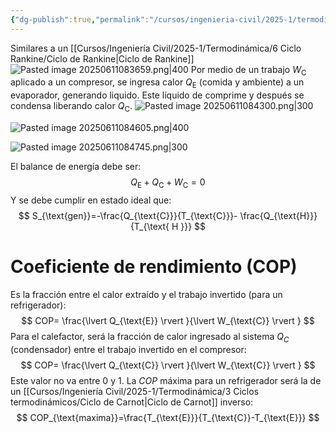 ```yaml
---
{"dg-publish":true,"permalink":"/cursos/ingenieria-civil/2025-1/termodinamica/6-ciclo-rankine/ciclos-de-refrigeracion-y-bombas-de-calor/","tags":["ExIIQ1003"]}
---
```


Similares a un [[Cursos/Ingeniería Civil/2025-1/Termodinámica/6 Ciclo Rankine/Ciclo de Rankine\|Ciclo de Rankine]] 
![Pasted image 20250611083659.png|400](/img/user/Cursos/Ingenier%C3%ADa%20Civil/2025-1/Termodin%C3%A1mica/6%20Ciclo%20Rankine/attachments/Pasted%20image%2020250611083659.png)
Por medio de un trabajo $W_{\text{C}}$ aplicado a un compresor, se ingresa calor $Q_{\text{E}}$ (comida y ambiente) a un evaporador, generando liquido. Este líquido de comprime y después se condensa liberando calor $Q_{\text{C}}$.
![Pasted image 20250611084300.png|300](/img/user/Cursos/Ingenier%C3%ADa%20Civil/2025-1/Termodin%C3%A1mica/6%20Ciclo%20Rankine/attachments/Pasted%20image%2020250611084300.png)

![Pasted image 20250611084605.png|400](/img/user/Cursos/Ingenier%C3%ADa%20Civil/2025-1/Termodin%C3%A1mica/6%20Ciclo%20Rankine/attachments/Pasted%20image%2020250611084605.png)

![Pasted image 20250611084745.png|300](/img/user/Cursos/Ingenier%C3%ADa%20Civil/2025-1/Termodin%C3%A1mica/6%20Ciclo%20Rankine/attachments/Pasted%20image%2020250611084745.png)

El balance de energía debe ser:
$$
Q_{\text{E}}+Q_{\text{C}}+W_{\text{C}}=0
$$
Y se debe cumplir en estado ideal que:
$$
S_{\text{gen}}=-\frac{Q_{\text{C}}}{T_{\text{C}}}- \frac{Q_{\text{H}}}{T_{\text{
H
}}}
$$
# Coeficiente de rendimiento (COP)
Es la fracción entre el calor extraído y el trabajo invertido (para un refrigerador):
$$
COP= \frac{\lvert Q_{\text{E}} \rvert }{\lvert W_{\text{C}} \rvert }
$$
Para el calefactor, será la fracción de calor ingresado al sistema $Q_{C}$ (condensador) entre el trabajo invertido en el compresor:
$$
COP= \frac{\lvert Q_{\text{C}} \rvert }{\lvert W_{\text{C}} \rvert }
$$
Este valor no va entre $0$ y $1$.
La $COP$ máxima para un refrigerador será la de un [[Cursos/Ingeniería Civil/2025-1/Termodinámica/3 Ciclos termodinámicos/Ciclo de Carnot\|Ciclo de Carnot]] inverso:
$$
COP_{\text{maxima}}=\frac{T_{\text{E}}}{T_{\text{C}}-T_{\text{E}}}
$$
